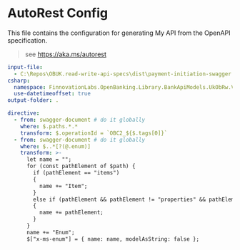# AutoRest Config

This file contains the configuration for generating My API from the OpenAPI specification.

> see https://aka.ms/autorest

``` yaml
input-file:
  - C:\Repos\OBUK.read-write-api-specs\dist\payment-initiation-swagger.yaml
csharp:
  namespace: FinnovationLabs.OpenBanking.Library.BankApiModels.UkObRw.V3p1p2.Pisp
  use-datetimeoffset: true
output-folder: .

directive:
  - from: swagger-document # do it globally 
    where: $.paths.*.* 
    transform: $.operationId = `OBC2_${$.tags[0]}`
  - from: swagger-document # do it globally 
    where: $..*[?(@.enum)]
    transform: >-
      let name = "";
      for (const pathElement of $path) {
        if (pathElement == "items")
        {
          name += "Item";
        }
        else if (pathElement && pathElement != "properties" && pathElement != "definitions")
        {
          name += pathElement;
        }
      }
      name += "Enum";
      $["x-ms-enum"] = { name: name, modelAsString: false };
``` 